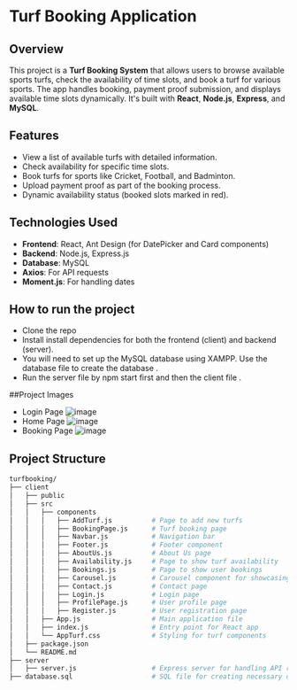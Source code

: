 # Turf Booking Application

## Overview
This project is a **Turf Booking System** that allows users to browse available sports turfs, check the availability of time slots, and book a turf for various sports. The app handles booking, payment proof submission, and displays available time slots dynamically. It's built with **React**, **Node.js**, **Express**, and **MySQL**.

## Features
- View a list of available turfs with detailed information.
- Check availability for specific time slots.
- Book turfs for sports like Cricket, Football, and Badminton.
- Upload payment proof as part of the booking process.
- Dynamic availability status (booked slots marked in red).

## Technologies Used
- **Frontend**: React, Ant Design (for DatePicker and Card components)
- **Backend**: Node.js, Express.js
- **Database**: MySQL
- **Axios**: For API requests
- **Moment.js**: For handling dates

## How to run the project 
- Clone the repo
- Install install dependencies for both the frontend (client) and backend (server).
- You will need to set up the MySQL database using XAMPP. Use the database file to create the database .
- Run the server file by npm start first and then the client file .

##Project Images 
- Login Page 
![image](https://github.com/user-attachments/assets/8d1becf5-efbd-442f-a475-f7e753374935)
- Home Page
  ![image](https://github.com/user-attachments/assets/93da5871-4ed4-4c12-a010-2cd9890ef3f4)
- Booking Page
  ![image](https://github.com/user-attachments/assets/7771ec03-46be-4125-887c-6dcf817dcac3)




## Project Structure

```bash
turfbooking/
├── client
│   ├── public
│   ├── src
│   │   ├── components
│   │   │   ├── AddTurf.js          # Page to add new turfs
│   │   │   ├── BookingPage.js      # Turf booking page
│   │   │   ├── Navbar.js           # Navigation bar
│   │   │   ├── Footer.js           # Footer component
│   │   │   ├── AboutUs.js          # About Us page
│   │   │   ├── Availability.js     # Page to show turf availability
│   │   │   ├── Bookings.js         # Page to show user bookings
│   │   │   ├── Carousel.js         # Carousel component for showcasing images
│   │   │   ├── Contact.js          # Contact page
│   │   │   ├── Login.js            # Login page
│   │   │   ├── ProfilePage.js      # User profile page
│   │   │   ├── Register.js         # User registration page
│   │   ├── App.js                  # Main application file
│   │   ├── index.js                # Entry point for React app
│   │   └── AppTurf.css             # Styling for turf components
│   ├── package.json
│   └── README.md
├── server
│   ├── server.js                   # Express server for handling API requests
├── database.sql                    # SQL file for creating necessary database schema

